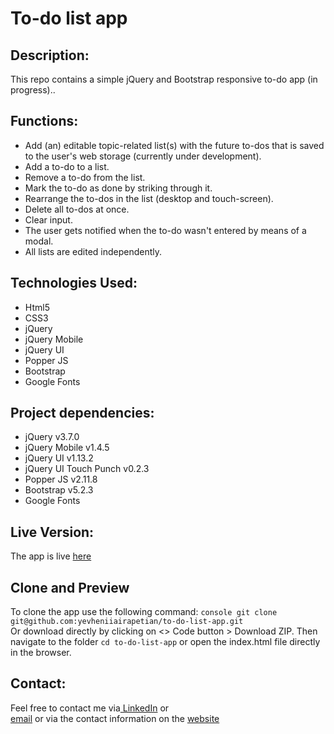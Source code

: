 # To-do list app

## Description:
This repo contains a simple jQuery and Bootstrap responsive to-do app (in progress)..
## Functions:
- Add (an) editable topic-related list(s) with the future to-dos that is saved to the user's web storage (currently under development).
- Add a to-do to a list.
- Remove a to-do from the list.
- Mark the to-do as done by striking through it.
- Rearrange the to-dos in the list (desktop and touch-screen).
- Delete all to-dos at once.
- Clear input.
- The user gets notified when the to-do wasn't entered by means of a modal.
- All lists are edited independently.
## Technologies Used:
- Html5
- CSS3
- jQuery
- jQuery Mobile
- jQuery UI
- Popper JS
- Bootstrap
- Google Fonts

## Project dependencies:
- jQuery v3.7.0
- jQuery Mobile v1.4.5
- jQuery UI v1.13.2
- jQuery UI Touch Punch v0.2.3
- Popper JS v2.11.8
- Bootstrap v5.2.3
- Google Fonts
## Live Version:
The app is live [here](https://yevheniiairapetian.github.io/to-do-list-app/)

## Clone and Preview
To clone the app use the following command:
```console git clone git@github.com:yevheniiairapetian/to-do-list-app.git```  
Or download directly by clicking on <> Code button > Download ZIP. Then navigate to the folder ```cd to-do-list-app``` or open the index.html file directly in the browser.

## Contact:
Feel free to contact me via[ LinkedIn](https://www.linkedin.com/in/yevhenii-airapetian/) or  
[email](mailto:sonkozhenia11@gmail.com) or 
via the contact information on the [website](https://yevheniiairapetian.github.io/portfolio-website/contact.html) 


